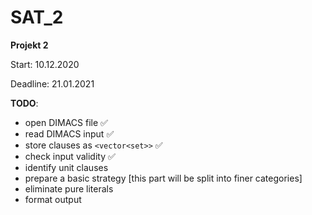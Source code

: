 # SAT_2

**Projekt 2**

Start: 10.12.2020

Deadline: 21.01.2021

**TODO**:

- open DIMACS file :white_check_mark:
- read DIMACS input :white_check_mark:
- store clauses as `<vector<set>>` :white_check_mark:
- check input validity :white_check_mark:
- identify unit clauses 
- prepare a basic strategy [this part will be split into finer categories]
- eliminate pure literals
- format output
